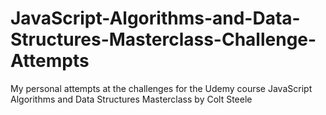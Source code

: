 # JavaScript-Algorithms-and-Data-Structures-Masterclass-Challenge-Attempts
My personal attempts at the challenges for the Udemy course JavaScript Algorithms and Data Structures Masterclass by Colt Steele
